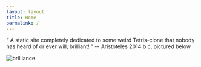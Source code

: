 ```yaml
---
layout: layout
title: Home
permalink: /
---
```


<q>
    A static site completely dedicated to some weird Tetris-clone that nobody
    has heard of or ever will, brilliant!
</q> -- Aristoteles 2014 b.c, pictured below

![brilliance](/Loltris/assets/images/brilliant.jpg)
